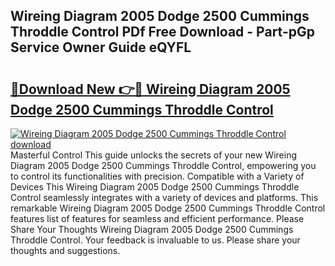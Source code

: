 ## Wireing Diagram 2005 Dodge 2500 Cummings Throddle Control PDf Free Download - Part-pGp Service Owner Guide eQYFL

# <h2><a href="http://dfj3r1e.blite.top/?on=Wireing+Diagram+2005+Dodge+2500+Cummings+Throddle+Control">🔗Download New 👉🔴 Wireing Diagram 2005 Dodge 2500 Cummings Throddle Control</a></h2>

[![Wireing Diagram 2005 Dodge 2500 Cummings Throddle Control download](https://i.imgur.com/lujVjoI.png)](http://dfj3r1e.blite.top/?on=Wireing+Diagram+2005+Dodge+2500+Cummings+Throddle+Control)
Masterful Control This guide unlocks the secrets of your new Wireing Diagram 2005 Dodge 2500 Cummings Throddle Control, empowering you to control its functionalities with precision. Compatible with a Variety of Devices This Wireing Diagram 2005 Dodge 2500 Cummings Throddle Control seamlessly integrates with a variety of devices and platforms. This remarkable Wireing Diagram 2005 Dodge 2500 Cummings Throddle Control features list of features for seamless and efficient performance. Please Share Your Thoughts Wireing Diagram 2005 Dodge 2500 Cummings Throddle Control. Your feedback is invaluable to us. Please share your thoughts and suggestions.
